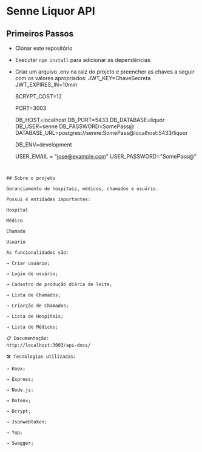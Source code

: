 # Senne Liquor API

## Primeiros Passos

- Clonar este repositório
- Executar `npm install` para adicionar as dependências
- Criar um arquivo .env na raiz do projeto e preencher as chaves a seguir com os valores apropriados:
  JWT_KEY=ChaveSecreta
  JWT_EXPIRES_IN=10min

  BCRYPT_COST=12

  PORT=3003

  DB_HOST=localhost
  DB_PORT=5433
  DB_DATABASE=liquor
  DB_USER=senne
  DB_PASSWORD=SomePass@
  DATABASE_URL=postgres://senne:SomePass@localhost:5433/liquor

  DB_ENV=development

  USER_EMAIL = "jose@example.com"
  USER_PASSWORD="SomePass@"
```


## Sobre o projeto

Geranciamento de hospitais, médicos, chamados e usuário.

Possui 4 entidades importantes:

Hospital

Médico

Chamado

Usuario

As funcionalidades são:

→ Criar usuário;

→ Login de usuário;

→ Cadastro de produção diária de leite;

→ Lista de Chamados;

→ Criarção de Chamados;

→ Lista de Hospitais;

→ Lista de Médicos;

📋 Documentação:
http://localhost:3003/api-docs/

🛠️ Tecnologias utilizadas:

→ Knex;

→ Express;

→ Node.js:

→ Dotenv;

→ Bcrypt;

→ Jsonwebtoken;

→ Yup;

→ Swagger;
```
